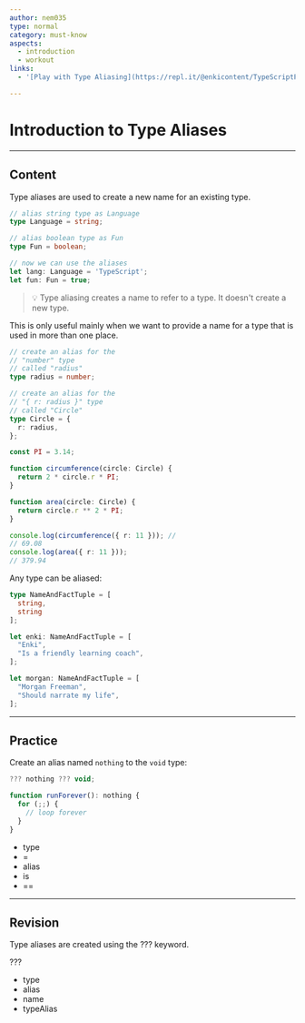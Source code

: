 ```yaml
---
author: nem035
type: normal
category: must-know
aspects:
  - introduction
  - workout
links:
  - '[Play with Type Aliasing](https://repl.it/@enkicontent/TypeScriptPlayWithTypeAliasing){website}'

---
```


# Introduction to Type Aliases

---
## Content

Type aliases are used to create a new name for an existing type.

```ts
// alias string type as Language
type Language = string;

// alias boolean type as Fun
type Fun = boolean;

// now we can use the aliases
let lang: Language = 'TypeScript';
let fun: Fun = true;
```

> 💡 Type aliasing creates a name to refer to a type. It doesn't create a new type.

This is only useful mainly when we want to provide a name for a type that is used in more than one place.

```ts
// create an alias for the
// "number" type
// called "radius"
type radius = number;

// create an alias for the
// "{ r: radius }" type
// called "Circle"
type Circle = {
  r: radius,
};

const PI = 3.14;

function circumference(circle: Circle) {
  return 2 * circle.r * PI;
}

function area(circle: Circle) {
  return circle.r ** 2 * PI;
}

console.log(circumference({ r: 11 })); //
// 69.08
console.log(area({ r: 11 }));
// 379.94
```

Any type can be aliased:

```ts
type NameAndFactTuple = [
  string,
  string
];

let enki: NameAndFactTuple = [
  "Enki",
  "Is a friendly learning coach",
];

let morgan: NameAndFactTuple = [
  "Morgan Freeman",
  "Should narrate my life",
];
```

---
## Practice

Create an alias named `nothing` to the `void` type:

```ts
??? nothing ??? void;

function runForever(): nothing {
  for (;;) {
    // loop forever
  }
}
```

* type
* =
* alias
* is
* ==

---
## Revision

Type aliases are created using the ??? keyword.


???

* type
* alias
* name
* typeAlias
